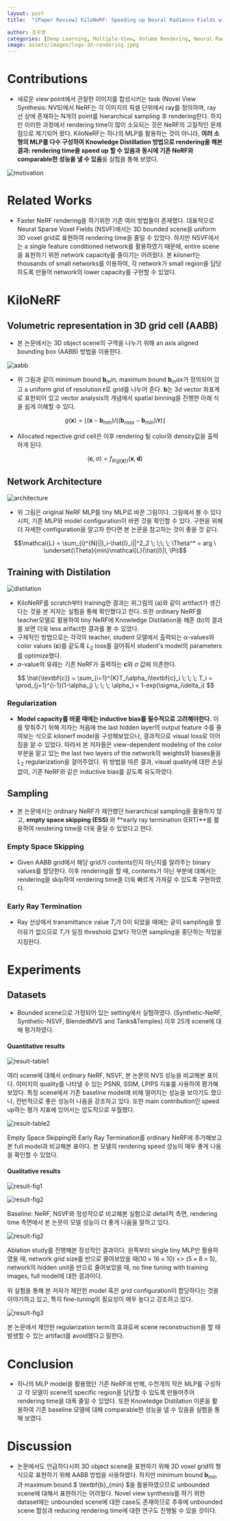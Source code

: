 ```yaml
---
layout: post
title:  "[Paper Review] KiloNeRF: Speeding up Neural Radiance Fields with Thousands of Tiny MLPs"

author: 조우영
categories: [Deep Learning, Multiple-View, Volume Rendering, Neural Radiance Fields, Fast Inference]
image: assets/images/logo-3d-rendering.jpeg
---
```


# Contributions
- 새로운 view point에서 관찰한 이미지를 합성시키는 task (Novel View Synthesis: NVS)에서 NeRF는 각 이미지의 픽셀 단위에서 ray를 정의하며, ray 선 상에 존재하는 N개의 point를 hierarchical sampling 후 rendering한다. 하지만 이러한 과정에서 rendering time이 많이 소요되는 것은 NeRF의 고질적인 문제점으로 제기되어 왔다. KiloNeRF는 하나의 MLP를 활용하는 것이 아니라, **여러 소형의 MLP를 다수 구성하여 Knowledge Distillation 방법으로 rendering을 해본 결과: rendering time을 speed up 할 수 있음과 동시에 기존 NeRF와 comparable한 성능을 낼 수 있음**을 실험을 통해 보였다.

![motivation](/assets/posts/3d-rendering/kilonerf/motivation.PNG)

# Related Works

- Faster NeRF rendering을 하기위한 기존 여러 방법들이 존재했다. 대표적으로 Neural Sparse Voxel Fields (NSVF)에서는 3D bounded scene을 uniform 3D voxel grid로 표현하여 rendering time을 줄일 수 있었다. 하지만 NSVF에서는 a single feature conditioned network를 활용하였기 때문에, entire scene을 표현하기 위한 network capacity를 줄이기는 어려웠다. 본 kilonerf는 thousands of small networks를 이용하여, 각 network가 small region을 담당하도록 만들어 network의 lower capacity를 구현할 수 있었다.

# KiloNeRF

## Volumetric representation in 3D grid cell (AABB)

- 본 논문에서는 3D object scene의 구역을 나누기 위해 an axis aligned bounding box (AABB) 방법을 이용한다.

![aabb](/assets/posts/3d-rendering/kilonerf/aabb.PNG)

- 위 그림과 같이 minimum bound $\textbf{b}_min$, maximum bound $\textbf{b}_max$가 정의되어 있고 a uniform grid of resolution $\textbf{r}$로 grid를 나누어 준다. $\textbf{b}$는 3d vector 좌표계로 표현되어 있고 vector analysis의 개념에서 spatial binning을 진행한 아래 식을 쉽게 이해할 수 있다.

$$ g(\textbf{x}) = \left \lfloor (\textbf{x} - \textbf{b}_{min})/((\textbf{b}_{max} - \textbf{b}_{min})/\textbf{r}) \right \rfloor $$

- Allocated repective grid cell은 이후 rendering 될 color와 density값을 출력하게 된다.

$$ (\textbf{c}, \sigma) = f_{\theta(g(\textbf{x}))}(\textbf{x}, \textbf{d}) $$

## Network Architecture

![architecture](/assets/posts/3d-rendering/kilonerf/architecture.PNG)

- 위 그림은 original NeRF MLP를 tiny MLP로 바꾼 그림이다. 그림에서 볼 수 있다시피, 기존 MLP와 model configuration이 바뀐 것을 확인할 수 있다. 구현을 위해 더 자세한 configuration을 알고자 한다면 본 논문을 참고하는 것이 좋을 것 같다.

$$\mathcal{L} = \sum_{i}^{N}||I_i-\hat{I}_i||^2_2 \; \;\;  \; \Theta^* = arg \ \underset{\Theta}{min}\mathcal{L}(\hat{I}|I, \Pi)$$

## Training with Distilation

![distilation](/assets/posts/3d-rendering/kilonerf/distillation.PNG)

- KiloNeRF를 scratch부터 training한 결과는 위그림의 (a)와 같이 artifact가 생긴다는 것을 본 저자는 실험을 통해 확인했다고 한다. 또한 ordinary NeRF를 teacher모델로 활용하여 tiny NeRF에 Knowledge Distilation을 해준 (b)의 결과를 보면 더욱 less arifact한 결과를 볼 수 있었다.
- 구체적인 방법으로는 각각의 teacher, student 모델에서 출력되는 $\alpha$-values와 color values ($\textbf{c}$)를 같도록 $L_2$ loss를 걸어줘서 student's model의 parameters를 optimize했다.
- $\alpha$-value의 유래는 기존 NeRF가 출력하는 $\textbf{c}$와 $\sigma$ 값에 의존한다.

$$ \hat{\textbf{c}} = \sum_{i=1}^{K}T_i\alpha_i\textbf{c}_i \; \; \;  T_i = \prod_{j=1}^{i-1}(1-\alpha_j) \; \; \; \alpha_i = 1-exp(\sigma_i\delta_i) $$

### Regularization

- **Model capacity를 바꿀 때에는 inductive bias를 필수적으로 고려해야한다.** 이를 맞춰주기 위해 저자는 처음에 the last hidden layer의 output feature 수를 줄여보는 식으로 kilonerf model을 구성해보았으나, 결과적으로 visual loss로 이어짐을 알 수 있었다. 따라서 본 저자들은 view-dependent modeling of the color 부분을 맡고 있는 the last two layers of the network의 weights와 biases들을 $L_2$ regularization을 걸어주었다. 위 방법을 따른 결과, visual quality에 대한 손실 없이, 기존 NeRF와 같은 inductive bias를 같도록 유도하였다.

## Sampling

- 본 논문에서는 ordinary NeRF가 제안했던 hierarchical sampling을 활용하지 않고, **empty space skipping (ESS)** 와 **early ray termination (ERT)**를 활용하여 rendering time을 더욱 줄일 수 있었다고 한다.

### Empty Space Skipping

- Given AABB grid에서 해당 grid가 contents인지 아닌지를 알려주는 binary values를 할당한다. 이후 rendering을 할 때, contents가 아닌 부분에 대해서는 rendering을 skip하여 rendering time을 더욱 빠르게 가져갈 수 있도록 구현하였다.

### Early Ray Termination

- Ray 선상에서 transmittance value $T_i$가 0이 되었을 때에는 굳이 sampling을 할 이유가 없으므로 $T_i$가 일정 threshold 값보다 작으면 sampling을 중단하는 작업을 지칭한다.

# Experiments

## Datasets

- Bounded scene으로 가정되어 있는 setting에서 실험하였다. (Synthetic-NeRF, Synthetic-NSVF, BlendedMVS and Tanks&Temples) 이후 25개 scene에 대해 평가하였다.

#### Quantitative results

![result-table1](/assets/posts/3d-rendering/kilonerf/result-table1.PNG)

여러 scene에 대해서 ordinary NeRF, NSVF, 본 논문의 NVS 성능을 비교해본 표이다. 이미지의 quality를 나타낼 수 있는 PSNR, SSIM, LPIPS 지표를 사용하여 평가해보았다. 특정 scene에서 기존 baseline model에 비해 떨어지는 성능을 보이기도 했으나, 전반적으로 좋은 성능이 나옴을 강조하고 있다. 또한 main contribution인 speed up하는 평가 지표에 있어서는 압도적으로 우월했다.

![result-table2](/assets/posts/3d-rendering/kilonerf/result-table2.PNG)

Empty Space Skipping와 Early Ray Termination를 ordinary NeRF에 추가해보고 본 full model과 비교해본 표이다. 본 모델의 rendering speed 성능이 매우 좋게 나옴을 확인할 수 있었다.

#### Qualitative results

![result-fig1](/assets/posts/3d-rendering/kilonerf/result-fig1.PNG)

![result-fig2](/assets/posts/3d-rendering/kilonerf/result-fig1-1.PNG)

Baseline: NeRF, NSVF와 정성적으로 비교해본 실험으로 detail적 측면, rendering time 측면에서 본 논문의 모델 성능이 더 좋게 나옴을 말하고 있다.

![result-fig2](/assets/posts/3d-rendering/kilonerf/result-fig2.PNG)

Ablation study를 진행해본 정성적인 결과이다. 왼쪽부터 single tiny MLP만 활용하였을 때, network grid size를 반으로 줄여보았을 때($10 \times 16 \times 10$) => ($5 \times 8 \times 5$), network의 hidden unit을 반으로 줄여보았을 때, no fine tuning with training images, full model에 대한 결과이다.

위 실험을 통해 본 저자가 제안한 model 혹은 grid configuration이 합당하다는 것을 이야기하고 있고, 특히 fine-tuning의 필요성이 매우 높다고 강조하고 있다.

![result-fig3](/assets/posts/3d-rendering/kilonerf/result-fig3.PNG)

본 논문에서 제안한 regularization term의 효과로써 scene reconstruction을 할 때 발생할 수 있는 artifact를 avoid했다고 말한다.

# Conclusion

- 하나의 MLP model을 활용했던 기존 NeRF에 반해, 수천개의 작은 MLP를 구성하고 각 모델이 scene의 specific region을 담당할 수 있도록 만들어주어 rendering time을 대폭 줄일 수 있었다. 또한 Knowledge Distilation 이론을 활용하여 기존 baseline 모델에 대해 comparable한 성능을 낼 수 있음을 실험을 통해 보였다.

# Discussion

- 논문에서도 언급하다시피 3D object scene을 표현하기 위해 3D voxel grid의 형식으로 표현하기 위해 AABB 방법을 사용하였다. 하지만 minimum bound $\textbf{b}_{min}$ 과 maximum bound $ \textbf{b}_{min} $을 활용하였으므로 unbounded scene에 대해서 표현하기는 어려웠다. Novel view synthesis를 하기 위한 dataset에는 unbounded scene에 대한 case도 존재하므로 추후에 unbounded scene 합성과 reducing rendering time에 대한 연구도 진행될 수 있을 것이다.
